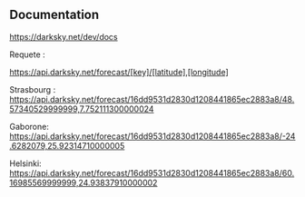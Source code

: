 ## Documentation

https://darksky.net/dev/docs


Requete : 


https://api.darksky.net/forecast/[key]/[latitude],[longitude]

Strasbourg : https://api.darksky.net/forecast/16dd9531d2830d1208441865ec2883a8/48.57340529999999,7.752111300000024

Gaborone: https://api.darksky.net/forecast/16dd9531d2830d1208441865ec2883a8/-24.6282079,25.92314710000005

Helsinki: https://api.darksky.net/forecast/16dd9531d2830d1208441865ec2883a8/60.16985569999999,24.93837910000002
